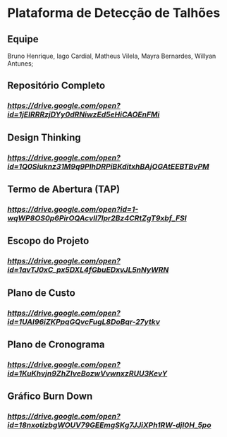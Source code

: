 # Plataforma de Detecção de Talhões

## Equipe
Bruno Henrique, Iago Cardial, Matheus Vilela, Mayra Bernardes, Willyan Antunes;

## Repositório Completo
### _https://drive.google.com/open?id=1jEIRRRzjDYy0dRNiwzEd5eHiCAOEnFMi_

## Design Thinking
### _https://drive.google.com/open?id=1Q0Siuknz31M9q9PIhDRPiBKditxhBAjOGAtEEBTBvPM_

## Termo de Abertura (TAP)
### _https://drive.google.com/open?id=1-wqWP8OS0p6PirOQAcvIl7lpr2Bz4CRtZgT9xbf_FSI_

## Escopo do Projeto
### _https://drive.google.com/open?id=1avTJ0xC_px5DXL4fGbuEDxvJL5nNyWRN_

## Plano de Custo
### _https://drive.google.com/open?id=1UAI96iZKPpqGQvcFugL8DoBqr-27ytkv_

## Plano de Cronograma
### _https://drive.google.com/open?id=1KuKhvjn9ZhZIveBozwVvwnxzRUU3KevY_

## Gráfico Burn Down
### _https://drive.google.com/open?id=18nxotizbgWOUV79GEEmgSKg7JJiXPh1RW-djI0H_5po_